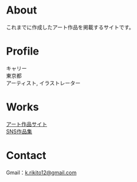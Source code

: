 # About
これまでに作成したアート作品を掲載するサイトです。

# Profile
キャリー  
東京都  
アーティスト, イラストレーター

# Works
[アート作品サイト](https://rillustration.pb.gallery/)  
[SNS作品集](https://www.instagram.com/rikito1209/)

# Contact
Gmail：k.rikito12@gmail.com

